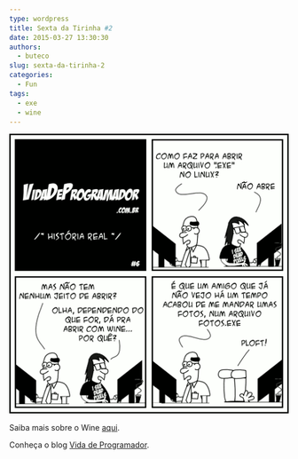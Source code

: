 ```yaml
---
type: wordpress
title: Sexta da Tirinha #2
date: 2015-03-27 13:30:30
authors:
  - buteco
slug: sexta-da-tirinha-2
categories:
  - Fun
tags:
  - exe
  - wine
---
```


<img class=" aligncenter" src="/images/wp-content/uploads/2015/03/linux-exe.png" alt="Como abrir EXE no Linux" />

Saiba mais sobre o Wine <a title="Wine" href="https://www.winehq.org/about/" target="_blank">aqui</a>.

Conheça o blog <a title="Vida de Programador" href="http://vidadeprogramador.com.br/" target="_blank">Vida de Programador</a>.
